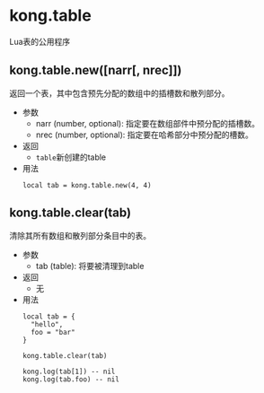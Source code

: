 # kong.table

Lua表的公用程序

## kong.table.new([narr[, nrec]])

返回一个表，其中包含预先分配的数组中的插槽数和散列部分。

- 参数
	- narr (number, optional): 指定要在数组部件中预分配的插槽数。
	- nrec (number, optional): 指定要在哈希部分中预分配的槽数。
- 返回
	- `table`新创建的table
- 用法
	```
    local tab = kong.table.new(4, 4)
    ```
    
## kong.table.clear(tab)

清除其所有数组和散列部分条目中的表。

- 参数 
	- tab (table): 将要被清理到table
- 返回
	- 无
- 用法
	```
    local tab = {
      "hello",
      foo = "bar"
	}

    kong.table.clear(tab)

    kong.log(tab[1]) -- nil
    kong.log(tab.foo) -- nil
    ```

